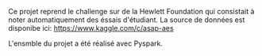 Ce projet reprend le challenge sur de la Hewlett Foundation qui consistait à noter automatiquement des éssais d'étudiant. La source de données est disponibe ici: https://www.kaggle.com/c/asap-aes 

L'ensmble du projet a été réalisé avec Pyspark.